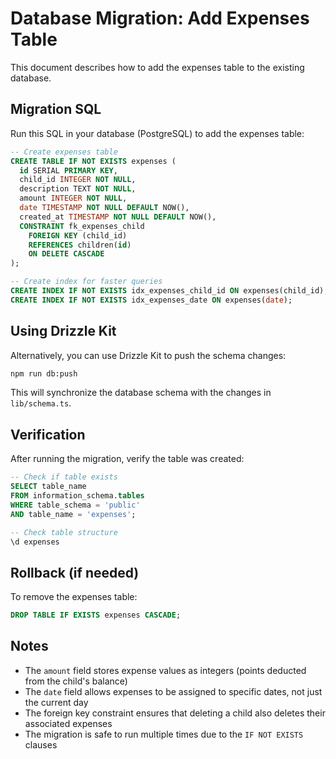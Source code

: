 # Database Migration: Add Expenses Table

This document describes how to add the expenses table to the existing database.

## Migration SQL

Run this SQL in your database (PostgreSQL) to add the expenses table:

```sql
-- Create expenses table
CREATE TABLE IF NOT EXISTS expenses (
  id SERIAL PRIMARY KEY,
  child_id INTEGER NOT NULL,
  description TEXT NOT NULL,
  amount INTEGER NOT NULL,
  date TIMESTAMP NOT NULL DEFAULT NOW(),
  created_at TIMESTAMP NOT NULL DEFAULT NOW(),
  CONSTRAINT fk_expenses_child
    FOREIGN KEY (child_id)
    REFERENCES children(id)
    ON DELETE CASCADE
);

-- Create index for faster queries
CREATE INDEX IF NOT EXISTS idx_expenses_child_id ON expenses(child_id);
CREATE INDEX IF NOT EXISTS idx_expenses_date ON expenses(date);
```

## Using Drizzle Kit

Alternatively, you can use Drizzle Kit to push the schema changes:

```bash
npm run db:push
```

This will synchronize the database schema with the changes in `lib/schema.ts`.

## Verification

After running the migration, verify the table was created:

```sql
-- Check if table exists
SELECT table_name 
FROM information_schema.tables 
WHERE table_schema = 'public' 
AND table_name = 'expenses';

-- Check table structure
\d expenses
```

## Rollback (if needed)

To remove the expenses table:

```sql
DROP TABLE IF EXISTS expenses CASCADE;
```

## Notes

- The `amount` field stores expense values as integers (points deducted from the child's balance)
- The `date` field allows expenses to be assigned to specific dates, not just the current day
- The foreign key constraint ensures that deleting a child also deletes their associated expenses
- The migration is safe to run multiple times due to the `IF NOT EXISTS` clauses
